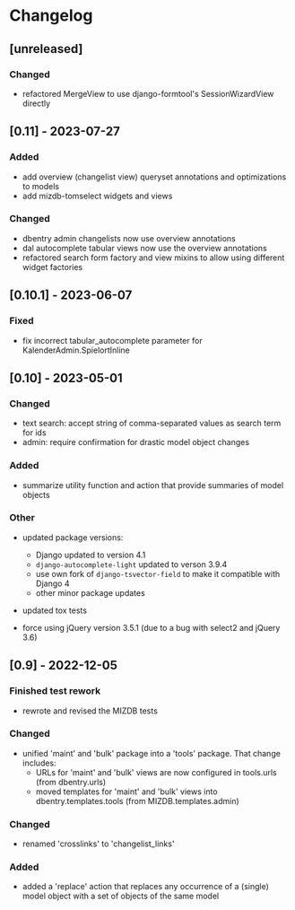 # Changelog

## [unreleased]

### Changed

- refactored MergeView to use django-formtool's SessionWizardView directly

## [0.11] - 2023-07-27

### Added

- add overview (changelist view) queryset annotations and optimizations to models
- add mizdb-tomselect widgets and views

### Changed
- dbentry admin changelists now use overview annotations
- dal autocomplete tabular views now use the overview annotations
- refactored search form factory and view mixins to allow using different widget factories

## [0.10.1] - 2023-06-07

### Fixed

- fix incorrect tabular_autocomplete parameter for KalenderAdmin.SpielortInline  

## [0.10] - 2023-05-01

### Changed

- text search: accept string of comma-separated values as search term for ids
- admin: require confirmation for drastic model object changes

### Added

- summarize utility function and action that provide summaries of model objects

### Other
- updated package versions:
  - Django updated to version 4.1
  - `django-autocomplete-light` updated to verson 3.9.4
  - use own fork of `django-tsvector-field` to make it compatible with Django 4
  - other minor package updates

- updated tox tests
- force using jQuery version 3.5.1 (due to a bug with select2 and jQuery 3.6)

## [0.9] - 2022-12-05

### Finished test rework

- rewrote and revised the MIZDB tests

### Changed

- unified 'maint' and 'bulk' package into a 'tools' package. That change includes:
    - URLs for 'maint' and 'bulk' views are now configured in tools.urls (from dbentry.urls)
    - moved templates for 'maint' and 'bulk' views into dbentry.templates.tools (from
      MIZDB.templates.admin)

### Changed

- renamed 'crosslinks' to 'changelist_links'

### Added

- added a 'replace' action that replaces any occurrence of a (single) model object with a set of
  objects of the same model
